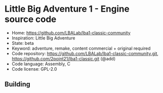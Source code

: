# Little Big Adventure 1 - Engine source code

- Home: https://github.com/LBALab/lba1-classic-community
- Inspiration: Little Big Adventure
- State: beta
- Keyword: adventure, remake, content commercial + original required
- Code repository: https://github.com/LBALab/lba1-classic-community.git, https://github.com/2point21/lba1-classic.git (@add)
- Code language: Assembly, C
- Code license: GPL-2.0

## Building

